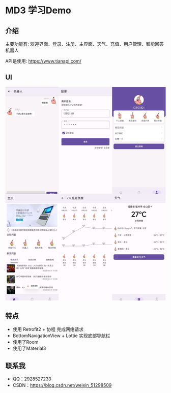# MD3 学习Demo

## 介绍

主要功能有: 欢迎界面、登录、注册、主界面、天气、充值、用户管理、智能回答机器人

API是使用: https://www.tianapi.com/

## UI

![image](img/img1.jpg)

## 特点

* 使用 Retrofit2 + 协程 完成网络请求
* BottomNavigationView + Lottie 实现底部导航栏
* 使用了Room
* 使用了Material3

## 联系我

* QQ：2928527233
* CSDN：https://blog.csdn.net/weixin_51298509
